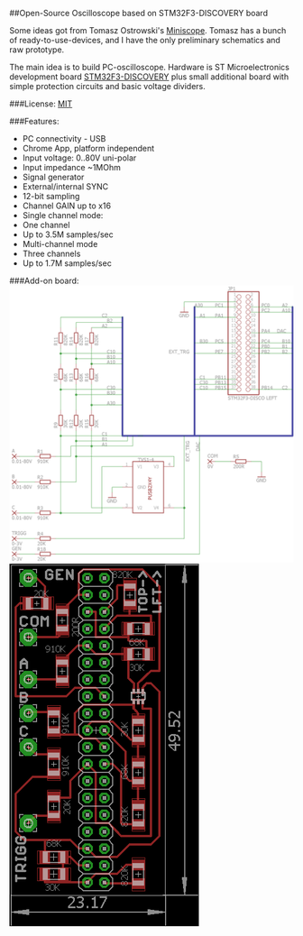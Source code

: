 ##Open-Source Oscilloscope based on STM32F3-DISCOVERY board

Some ideas got from Tomasz Ostrowski's [Miniscope](http://tomeko.net/miniscope_v4/index.php?lang=en).
Tomasz has a bunch of ready-to-use-devices, and I have the only preliminary schematics and raw prototype.

The main idea is to build PC-oscilloscope. Hardware is ST Microelectronics development board
[STM32F3-DISCOVERY](http://www.st.com/web/catalog/tools/FM116/SC959/SS1532/PF254044) plus small additional board with simple protection circuits and basic voltage dividers.

###License:
[MIT](license.txt)

###Features:
* PC connectivity - USB
* Chrome App, platform independent
* Input voltage: 0..80V uni-polar
* Input impedance ~1MOhm
* Signal generator
* External/internal SYNC
* 12-bit sampling
* Channel GAIN up to x16
* Single channel mode:
 * One channel
 * Up to 3.5M samples/sec
* Multi-channel mode
 * Three channels
 * Up to 1.7M samples/sec
 
###Add-on board:
![Schematics](shematic_v1.png)
![Board](board_v1.png)
